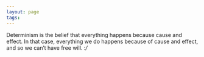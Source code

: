 ```yaml
---
layout: page
tags: 
---
```


Determinism is the belief that everything happens because cause and effect. In that case, everything we do happens because of cause and effect, and so we can’t have free will. :*/*